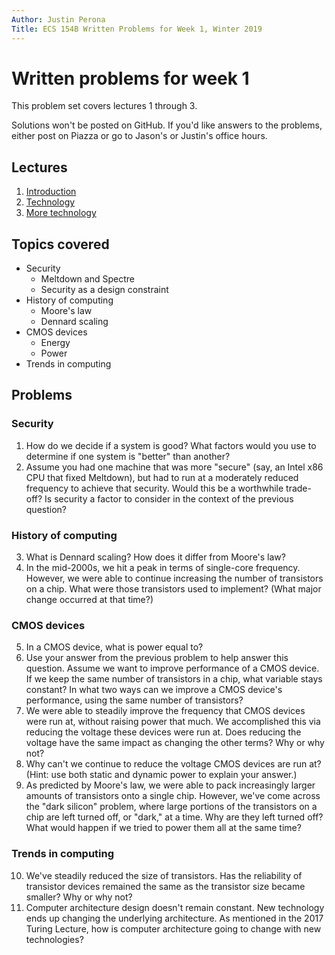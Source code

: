 ```yaml
---
Author: Justin Perona
Title: ECS 154B Written Problems for Week 1, Winter 2019
---
```


# Written problems for week 1

This problem set covers lectures 1 through 3.

Solutions won't be posted on GitHub.
If you'd like answers to the problems, either post on Piazza or go to Jason's or Justin's office hours.

## Lectures

1. [Introduction](https://github.com/jlpteaching/ECS154B/blob/master/lecture%20notes/01-07-Lecture-1.pdf)
2. [Technology](https://github.com/jlpteaching/ECS154B/blob/master/lecture%20notes/01-09-Lecture-2.pdf)
3. [More technology](https://github.com/jlpteaching/ECS154B/blob/master/lecture%20notes/01-11-Lecture-3.pdf)

## Topics covered

* Security
    * Meltdown and Spectre
    * Security as a design constraint
* History of computing
    * Moore's law
    * Dennard scaling
* CMOS devices
    * Energy
    * Power
* Trends in computing

## Problems

### Security

1. How do we decide if a system is good? What factors would you use to determine if one system is "better" than another?
2. Assume you had one machine that was more "secure" (say, an Intel x86 CPU that fixed Meltdown), but had to run at a moderately reduced frequency to achieve that security. Would this be a worthwhile trade-off? Is security a factor to consider in the context of the previous question?

### History of computing

3. What is Dennard scaling? How does it differ from Moore's law?
4. In the mid-2000s, we hit a peak in terms of single-core frequency. However, we were able to continue increasing the number of transistors on a chip. What were those transistors used to implement? (What major change occurred at that time?)

### CMOS devices

5. In a CMOS device, what is power equal to?
6. Use your answer from the previous problem to help answer this question. Assume we want to improve performance of a CMOS device. If we keep the same number of transistors in a chip, what variable stays constant? In what two ways can we improve a CMOS device's performance, using the same number of transistors?
7. We were able to steadily improve the frequency that CMOS devices were run at, without raising power that much. We accomplished this via reducing the voltage these devices were run at. Does reducing the voltage have the same impact as changing the other terms? Why or why not?
8. Why can't we continue to reduce the voltage CMOS devices are run at? (Hint: use both static and dynamic power to explain your answer.)
9. As predicted by Moore's law, we were able to pack increasingly larger amounts of transistors onto a single chip. However, we've come across the "dark silicon" problem, where large portions of the transistors on a chip are left turned off, or "dark," at a time. Why are they left turned off? What would happen if we tried to power them all at the same time?

### Trends in computing

10. We've steadily reduced the size of transistors. Has the reliability of transistor devices remained the same as the transistor size became smaller? Why or why not?
11. Computer architecture design doesn't remain constant. New technology ends up changing the underlying architecture. As mentioned in the 2017 Turing Lecture, how is computer architecture going to change with new technologies?

